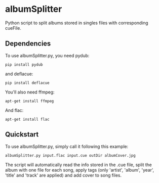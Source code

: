# albumSplitter
Python script to split albums stored in singles files with corresponding cueFile.

## Dependencies
To use albumSplitter.py, you need pydub:

    pip install pydub

and deflacue:

    pip install deflacue

You'll also need ffmpeg:

    apt-get install ffmpeg

And flac:

    apt-get install flac

## Quickstart
To use albumSplitter.py, simply call it following this example:

    albumSplitter.py input.flac input.cue outDir albumCover.jpg

The script will automatically read the info stored in the .cue file, split the album with one file for each song, apply tags (only 'artist', 'album', 'year', 'title' and 'track' are applied) and add cover to song files.
